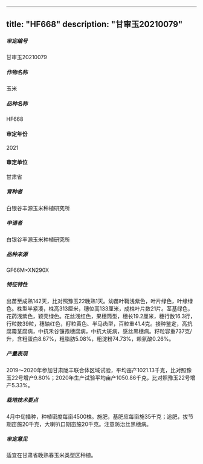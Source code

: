 
---
title: "HF668"
description: "甘审玉20210079"
---
##### 审定编号 
甘审玉20210079

##### 作物名称
玉米

##### 品种名称
HF668

#### 审定年份
2021	

#### 审定单位
甘肃省

##### 育种者
白银谷丰源玉米种植研究所

##### 申请者
白银谷丰源玉米种植研究所

##### 品种来源
GF66M×XN290X

##### 特征特性
出苗至成熟142天，比对照豫玉22晚熟1天。幼苗叶鞘浅紫色，叶片绿色，叶缘绿色。株型半紧凑，株高313厘米，穗位高133厘米，成株叶片数21片。茎基绿色，花药浅紫色，颖壳绿色。花丝浅红色，果穗筒型，穗长19.2厘米，穗行数16.3行，行粒数39粒，穗轴红色，籽粒黄色、半马齿型，百粒重41.4克。接种鉴定，高抗腐霉茎腐病，中抗禾谷镰孢穗腐病，中抗大斑病，感丝黑穗病。籽粒容重737克/升，含粗蛋白8.67%，粗脂肪5.08%，粗淀粉74.73%，赖氨酸0.26%。

##### 产量表现
2019～2020年参加甘肃陇丰联合体区域试验，平均亩产1021.13千克，比对照豫玉22号增产9.80%；2020年生产试验平均亩产1050.86千克，比对照豫玉22号增产5.33%。

##### 栽培技术要点
4月中旬播种，种植密度每亩4500株。施肥，基肥应每亩施35千克；追肥，拔节期亩施20千克，大喇叭口期亩施20千克。注意防治丝黑穗病。

##### 审定意见
适宜在甘肃省晚熟春玉米类型区种植。


